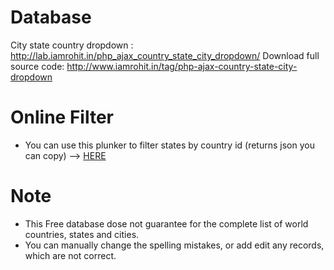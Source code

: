 
# Database
City state country dropdown : http://lab.iamrohit.in/php_ajax_country_state_city_dropdown/ 
Download full source code: http://www.iamrohit.in/tag/php-ajax-country-state-city-dropdown

# Online Filter
* You can use this plunker to filter states by country id (returns json you can copy) --> [HERE](http://plnkr.co/edit/vXYABH?p=preview)

# Note 
* This Free database dose not guarantee for the complete list of world countries, states and cities.
* You can manually change the spelling mistakes, or add edit any records, which are not correct.
